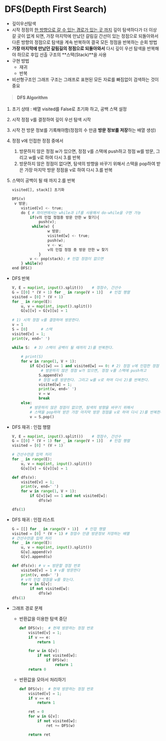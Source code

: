 # DFS(Depth First Search)

- 깊이우선탐색
- 시작 정점의 <u>한 방향으로 갈 수 있는 경로가 있는 곳 까지</u> 깊이 탐색하다가 더 이상 갈 곳이 없게 되면, 가장 마지막에 만났던 갈림길 간선이 있는 정점으로 되돌아와서 다른 방향의 정점으로 탐색을 계속 반복하여 결국 모든 정점을 반복하는 순회 방법
- **가장 마지막에 만났던 갈림길의 정점으로 되돌아와서** 다시 깊이 우선 탐색을 반복해야 하므로 후입 선출 구조의 **스택(Stack)**을 사용
- 구현 방법
  - 재귀
  - 반복
- 비선형구조인 그래프 구조는 그래프로 표현된 모든 자료를 빠짐없이 검색하는 것이 중요



> #### DFS Algorithm

1. 초기 상태 : 배열 visited를 False로 초기화 하고, 공백 스택 설정
2. 시작 정점 v를 결정하여 깊이 우선 탐색 시작
3. 시작 전 방문 정보를 기록해야함(정점의 수 만큼 **방문 정보를 저장**하는 배열 생성)
4. 정점 v에 인접한 정점 중에서
   1. 방문하지 않은 정점 w가 있으면, 정점 v를 스택에 push하고 정점 w를 방문, 그리고 w를 v로 하여 다시 3.를 반복
   2. 방문하지 않은 정점이 없다면, 탐색의 방향을 바꾸기 위해서 스택을 pop하여 받은 가장 마지막 방문 정점을 v로 하여 다시 3.를 반복

5. 스택이 공백이 될 때 까지 2.를 반복

   ```python
   visited[], stack[] 초기화
   
   DFS(v)
   	v 방문;
       vistied[v] <- true;
       do { # 파이썬에서는 while과 if를 사용해서 do-while을 구현 가능
           if(v의 인접 정점중 방문 안한 w 찾기){
               push(v);
           	while(w) {
                   w 방문;
                   visited[w] <- true;
                   push(w);
                   v <- w;
                   v의 인접 정점 중 방문 안한 w 찾기
               }
           v <- pop(stack); # 인접 정점이 없으면
       } while(v)
   end DFS()
   ```

- DFS 반복

  ```python
  V, E = map(int, input().split())    # 정점수, 간선수
  G = [[0] * (V + 1) for _ in range(V + 1)]   # 인접 행렬
  visited = [0] * (V + 1)
  for _ in range(E):
      u, v = map(int, input().split())
      G[u][v] = G[v][u] = 1
      
  # 1) 시작 정점 v를 결정하여 방문한다.
  v = 1
  S = [0]      # 스택
  visited[v] = 1; 
  print(v, end=' ')
  
  while S:  # 3) 스택이 공백이 될 때까지 2)를 반복한다.
      
      # print(S)
      for w in range(1, V + 1):
          if G[v][w] == 1 and visited[w] == 0: # 2) 정점 v에 인접한 정점 중에서
               # 방문하지 않은 정점 w가 있으면, 정점 v를 스택에 push하고
              S.append(v)
              # 정점 w를 방문한다. 그리고 w를 v로 하여 다시 2)를 반복한다.
              visited[w] = 1; 
              print(w, end=' ')
              v = w
              break
      else:
          # 방문하지 않은 정점이 없으면, 탐색의 방향을 바꾸기 위해서
          # 스택을 pop하여 받은 가장 마지막 방문 정점을 v로 하여 다시 2)를 반복한다.
          v = S.pop()
  ```

- DFS 재귀 : 인접 행렬

  ```python
  V, E = map(int, input().split())    # 정점수, 간선수
  G = [[0] * (V + 1) for _ in range(V + 1)]   # 인접 행렬
  visited = [0] * (V + 1)
  
  # 간선수만큼 입력 처리
  for _ in range(E):
      u, v = map(int, input().split())
      G[u][v] = G[v][u] = 1
  
  def dfs(v):
      visited[v] = 1; 
      print(v, end=' ')
      for w in range(1, V + 1):
          if G[v][w] == 1 and not visited[w]:
              dfs(w)
  
  dfs(1)
  ```

- DFS 재귀 : 인접 리스트

  ```python
  G = [[] for _ in range(V + 1)]   # 인접 행렬
  visited = [0] * (V + 1) # 정점수 만큼 방문정보 저장하는 배열
  # 간선수만큼 입력 처리
  for _ in range(E):
      u, v = map(int, input().split())
      G[u].append(v)
      G[v].append(u)
  
  def dfs(v): # v = 방문할 정점 번호
      visited[v] = 1 # v를 방문한다
      print(v, end=' ')
      # v의 인접 정점을 w를 찾는다.
      for w in G[v]:
          if not visited[w]:
              dfs(w)
  dfs(1)
  ```

- 그래프 경로 문제

  - 반환값을 이용한 탐색 중단

    ```python
    def DFS(v):  # 현재 방문하는 정점 번호
        visited[v] = 1;
        if v == e:
            return 1
    
        for w in G[v]:
            if not visited[w]:
                if DFS(w):
                    return 1
        return 0
    ```

  - 반환값을 모아서 처리하기

    ```python
    def DFS(v):  # 현재 방문하는 정점 번호
        visited[v] = 1;
        if v == e:
            return 1
    
        ret = 0
        for w in G[v]:
            if not visited[w]:
                ret += DFS(w)   
    
        return ret
    ```


  
